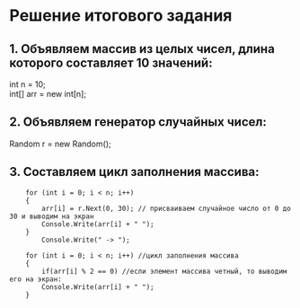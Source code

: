 # Решение итогового задания

## 1. Объявляем массив из целых чисел, длина которого составляет 10 значений:
int n = 10;  
int[] arr = new int[n]; 

## 2. Объявляем генератор случайных чисел:
Random r = new Random(); 


## 3. Составляем цикл заполнения массива:
        for (int i = 0; i < n; i++)
        {
            arr[i] = r.Next(0, 30); // присваиваем случайное число от 0 до 30 и выводим на экран
            Console.Write(arr[i] + " ");     
        }       
            Console.Write(" -> ");

        for (int i = 0; i < n; i++) //цикл заполнения массива
        {
            if(arr[i] % 2 == 0) //если элемент массива четный, то выводим его на экран:
            Console.Write(arr[i] + " ");
        }
